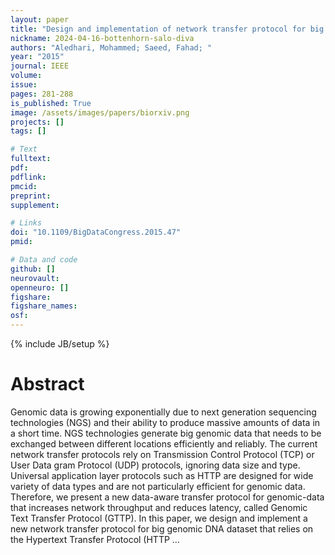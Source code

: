 ```yaml
---
layout: paper
title: "Design and implementation of network transfer protocol for big genomic data"
nickname: 2024-04-16-bottenhorn-salo-diva
authors: "Aledhari, Mohammed; Saeed, Fahad; "
year: "2015"
journal: IEEE
volume: 
issue:
pages: 281-288
is_published: True
image: /assets/images/papers/biorxiv.png
projects: []
tags: []

# Text
fulltext:
pdf:
pdflink:
pmcid:
preprint: 
supplement:

# Links
doi: "10.1109/BigDataCongress.2015.47"
pmid:

# Data and code
github: []
neurovault:
openneuro: []
figshare:
figshare_names:
osf:
---
```

{% include JB/setup %}

# Abstract

Genomic data is growing exponentially due to next generation sequencing technologies (NGS) and their ability to produce massive amounts of data in a short time. NGS technologies generate big genomic data that needs to be exchanged between different locations efficiently and reliably. The current network transfer protocols rely on Transmission Control Protocol (TCP) or User Data gram Protocol (UDP) protocols, ignoring data size and type. Universal application layer protocols such as HTTP are designed for wide variety of data types and are not particularly efficient for genomic data. Therefore, we present a new data-aware transfer protocol for genomic-data that increases network throughput and reduces latency, called Genomic Text Transfer Protocol (GTTP). In this paper, we design and implement a new network transfer protocol for big genomic DNA dataset that relies on the Hypertext Transfer Protocol (HTTP …
